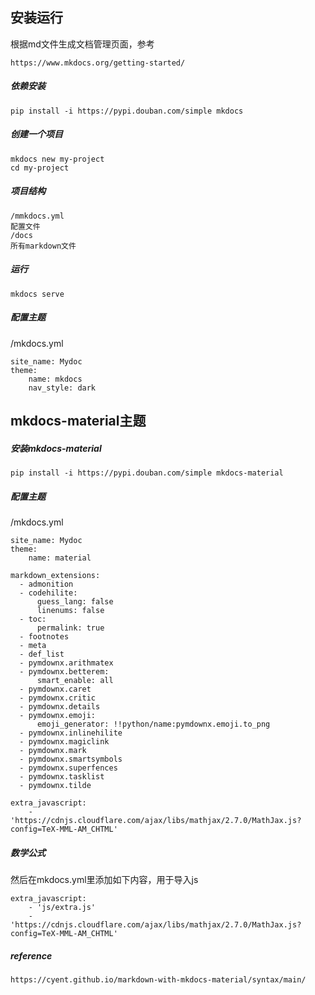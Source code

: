 ## 安装运行

根据md文件生成文档管理页面，参考

```
https://www.mkdocs.org/getting-started/
```

##### 依赖安装

```
pip install -i https://pypi.douban.com/simple mkdocs
```

##### 创建一个项目

```
mkdocs new my-project
cd my-project
```

##### 项目结构

```
/mmkdocs.yml
配置文件
/docs
所有markdown文件
```

##### 运行

```
mkdocs serve
```

##### 配置主题

/mkdocs.yml

```
site_name: Mydoc
theme:
    name: mkdocs
    nav_style: dark
```



## mkdocs-material主题

##### 安装mkdocs-material

```
pip install -i https://pypi.douban.com/simple mkdocs-material
```

##### 配置主题

/mkdocs.yml

```
site_name: Mydoc
theme:
    name: material

markdown_extensions:
  - admonition
  - codehilite:
      guess_lang: false
      linenums: false
  - toc:
      permalink: true
  - footnotes
  - meta
  - def_list
  - pymdownx.arithmatex
  - pymdownx.betterem:
      smart_enable: all
  - pymdownx.caret
  - pymdownx.critic
  - pymdownx.details
  - pymdownx.emoji:
      emoji_generator: !!python/name:pymdownx.emoji.to_png
  - pymdownx.inlinehilite
  - pymdownx.magiclink
  - pymdownx.mark
  - pymdownx.smartsymbols
  - pymdownx.superfences
  - pymdownx.tasklist
  - pymdownx.tilde
      
extra_javascript:
    - 'https://cdnjs.cloudflare.com/ajax/libs/mathjax/2.7.0/MathJax.js?config=TeX-MML-AM_CHTML'
```

##### 数学公式

然后在mkdocs.yml里添加如下内容，用于导入js

```
extra_javascript:
    - 'js/extra.js'
    - 'https://cdnjs.cloudflare.com/ajax/libs/mathjax/2.7.0/MathJax.js?config=TeX-MML-AM_CHTML'
```

##### reference

```
https://cyent.github.io/markdown-with-mkdocs-material/syntax/main/
```

